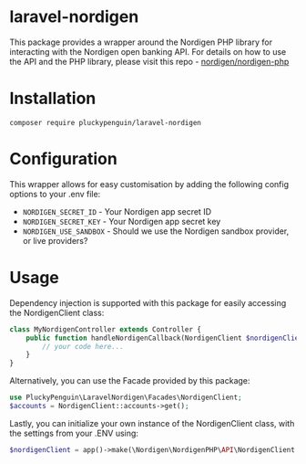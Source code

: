 # laravel-nordigen
This package provides a wrapper around the Nordigen PHP library for interacting with the Nordigen open banking API. For details on how to use the API and the PHP library,
please visit this repo - [nordigen/nordigen-php](https://github.com/nordigen/nordigen-php)

# Installation
```
composer require pluckypenguin/laravel-nordigen
```

# Configuration
This wrapper allows for easy customisation by adding the following config options to your .env file:

* `NORDIGEN_SECRET_ID` - Your Nordigen app secret ID
* `NORDIGEN_SECRET_KEY` - Your Nordigen app secret key
* `NORDIGEN_USE_SANDBOX` - Should we use the Nordigen sandbox provider, or live providers?

# Usage
Dependency injection is supported with this package for easily accessing the NordigenClient class:
```php
class MyNordigenController extends Controller {
    public function handleNordigenCallback(NordigenClient $nordigenClient) {
        // your code here...
    }
}
```

Alternatively, you can use the Facade provided by this package:
```php
use PluckyPenguin\LaravelNordigen\Facades\NordigenClient;
$accounts = NordigenClient::accounts->get();
```

Lastly, you can initialize your own instance of the NordigenClient class, with the settings from your .ENV using:
```php
$nordigenClient = app()->make(\Nordigen\NordigenPHP\API\NordigenClient::class);
```
